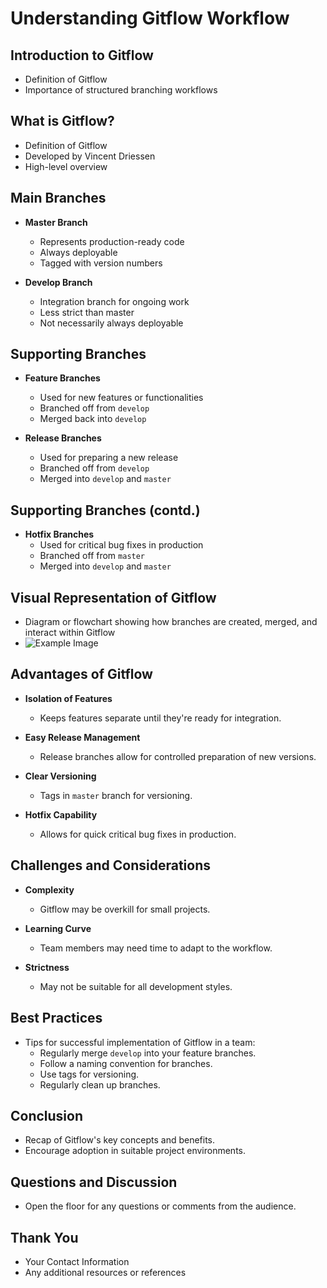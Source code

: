 # Understanding Gitflow Workflow

## Introduction to Gitflow
- Definition of Gitflow
- Importance of structured branching workflows

## What is Gitflow?
- Definition of Gitflow
- Developed by Vincent Driessen
- High-level overview

## Main Branches
- **Master Branch**
  - Represents production-ready code
  - Always deployable
  - Tagged with version numbers

- **Develop Branch**
  - Integration branch for ongoing work
  - Less strict than master
  - Not necessarily always deployable

## Supporting Branches
- **Feature Branches**
  - Used for new features or functionalities
  - Branched off from `develop`
  - Merged back into `develop`

- **Release Branches**
  - Used for preparing a new release
  - Branched off from `develop`
  - Merged into `develop` and `master`

## Supporting Branches (contd.)
- **Hotfix Branches**
  - Used for critical bug fixes in production
  - Branched off from `master`
  - Merged into `develop` and `master`

## Visual Representation of Gitflow
- Diagram or flowchart showing how branches are created, merged, and interact within Gitflow
- ![Example Image](https://leanpub.com/site_images/git-flow/git-workflow-release-cycle-4maintenance.png)

## Advantages of Gitflow
- **Isolation of Features**
  - Keeps features separate until they're ready for integration.

- **Easy Release Management**
  - Release branches allow for controlled preparation of new versions.

- **Clear Versioning**
  - Tags in `master` branch for versioning.

- **Hotfix Capability**
  - Allows for quick critical bug fixes in production.

## Challenges and Considerations
- **Complexity**
  - Gitflow may be overkill for small projects.

- **Learning Curve**
  - Team members may need time to adapt to the workflow.

- **Strictness**
  - May not be suitable for all development styles.

## Best Practices
- Tips for successful implementation of Gitflow in a team:
  - Regularly merge `develop` into your feature branches.
  - Follow a naming convention for branches.
  - Use tags for versioning.
  - Regularly clean up branches.

## Conclusion
- Recap of Gitflow's key concepts and benefits.
- Encourage adoption in suitable project environments.

## Questions and Discussion
- Open the floor for any questions or comments from the audience.

## Thank You
- Your Contact Information
- Any additional resources or references
